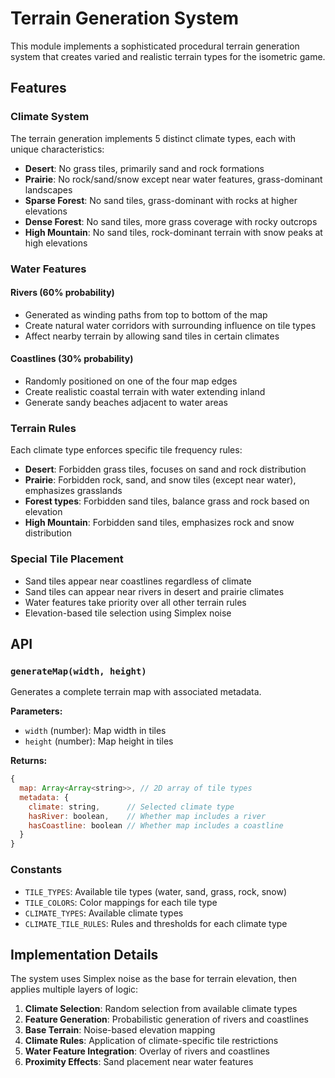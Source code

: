 # Terrain Generation System

This module implements a sophisticated procedural terrain generation system that creates varied and realistic terrain types for the isometric game.

## Features

### Climate System

The terrain generation implements 5 distinct climate types, each with unique characteristics:

- **Desert**: No grass tiles, primarily sand and rock formations
- **Prairie**: No rock/sand/snow except near water features, grass-dominant landscapes
- **Sparse Forest**: No sand tiles, grass-dominant with rocks at higher elevations
- **Dense Forest**: No sand tiles, more grass coverage with rocky outcrops
- **High Mountain**: No sand tiles, rock-dominant terrain with snow peaks at high elevations

### Water Features

#### Rivers (60% probability)

- Generated as winding paths from top to bottom of the map
- Create natural water corridors with surrounding influence on tile types
- Affect nearby terrain by allowing sand tiles in certain climates

#### Coastlines (30% probability)

- Randomly positioned on one of the four map edges
- Create realistic coastal terrain with water extending inland
- Generate sandy beaches adjacent to water areas

### Terrain Rules

Each climate type enforces specific tile frequency rules:

- **Desert**: Forbidden grass tiles, focuses on sand and rock distribution
- **Prairie**: Forbidden rock, sand, and snow tiles (except near water), emphasizes grasslands
- **Forest types**: Forbidden sand tiles, balance grass and rock based on elevation
- **High Mountain**: Forbidden sand tiles, emphasizes rock and snow distribution

### Special Tile Placement

- Sand tiles appear near coastlines regardless of climate
- Sand tiles can appear near rivers in desert and prairie climates
- Water features take priority over all other terrain rules
- Elevation-based tile selection using Simplex noise

## API

### `generateMap(width, height)`

Generates a complete terrain map with associated metadata.

**Parameters:**

- `width` (number): Map width in tiles
- `height` (number): Map height in tiles

**Returns:**

```javascript
{
  map: Array<Array<string>>, // 2D array of tile types
  metadata: {
    climate: string,      // Selected climate type
    hasRiver: boolean,    // Whether map includes a river
    hasCoastline: boolean // Whether map includes a coastline
  }
}
```

### Constants

- `TILE_TYPES`: Available tile types (water, sand, grass, rock, snow)
- `TILE_COLORS`: Color mappings for each tile type
- `CLIMATE_TYPES`: Available climate types
- `CLIMATE_TILE_RULES`: Rules and thresholds for each climate type

## Implementation Details

The system uses Simplex noise as the base for terrain elevation, then applies multiple layers of logic:

1. **Climate Selection**: Random selection from available climate types
2. **Feature Generation**: Probabilistic generation of rivers and coastlines
3. **Base Terrain**: Noise-based elevation mapping
4. **Climate Rules**: Application of climate-specific tile restrictions
5. **Water Feature Integration**: Overlay of rivers and coastlines
6. **Proximity Effects**: Sand placement near water features
